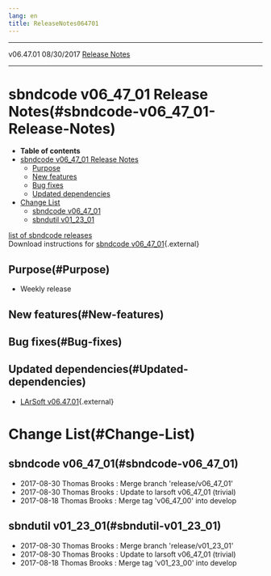 ```yaml
---
lang: en
title: ReleaseNotes064701
---
```


  ----------- ------------ -- -- ------------------------------------------------------
  v06.47.01   08/30/2017         [Release Notes](ReleaseNotes064701.html)
  ----------- ------------ -- -- ------------------------------------------------------



sbndcode v06\_47\_01 Release Notes(#sbndcode-v06_47_01-Release-Notes)
======================================================================================

-   **Table of contents**
-   [sbndcode v06\_47\_01 Release
    Notes](#sbndcode-v06_47_01-Release-Notes)
    -   [Purpose](#Purpose)
    -   [New features](#New-features)
    -   [Bug fixes](#Bug-fixes)
    -   [Updated dependencies](#Updated-dependencies)
-   [Change List](#Change-List)
    -   [sbndcode v06\_47\_01](#sbndcode-v06_47_01)
    -   [sbndutil v01\_23\_01](#sbndutil-v01_23_01)

[list of sbndcode
releases](List_of_SBND_code_releases.html)\
Download instructions for [sbndcode
v06\_47\_01](http://scisoft.fnal.gov/scisoft/bundles/sbnd/v06_47_01/sbndcode-v06_47_01.html){.external}



Purpose(#Purpose)
----------------------------------

-   Weekly release



New features(#New-features)
--------------------------------------------



Bug fixes(#Bug-fixes)
--------------------------------------



Updated dependencies(#Updated-dependencies)
------------------------------------------------------------

-   [LArSoft
    v06.47.01](https://cdcvs.fnal.gov/redmine/projects/larsoft/wiki/ReleaseNotes064701){.external}



Change List(#Change-List)
==========================================



sbndcode v06\_47\_01(#sbndcode-v06_47_01)
----------------------------------------------------------

-   2017-08-30 Thomas Brooks : Merge branch \'release/v06\_47\_01\'
-   2017-08-30 Thomas Brooks : Update to larsoft v06\_47\_01 (trivial)
-   2017-08-18 Thomas Brooks : Merge tag \'v06\_47\_00\' into develop



sbndutil v01\_23\_01(#sbndutil-v01_23_01)
----------------------------------------------------------

-   2017-08-30 Thomas Brooks : Merge branch \'release/v01\_23\_01\'
-   2017-08-30 Thomas Brooks : Update to larsoft v06\_47\_01 (trivial)
-   2017-08-18 Thomas Brooks : Merge tag \'v01\_23\_00\' into develop
